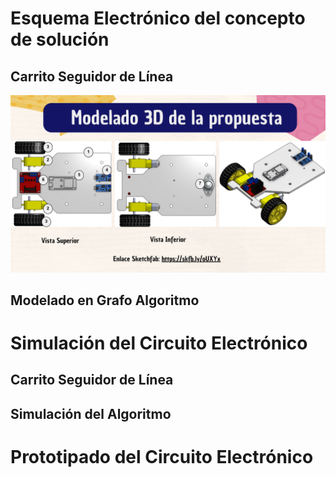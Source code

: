 # Esquema Electrónico del concepto de solución
## Carrito Seguidor de Línea

<p align="center"><img src ="https://github.com/ArnySalazar/FdD/blob/main/FdD2024-1/Imagenes/I_E_5/8.png" width="820px"></p>

## Modelado en Grafo Algoritmo

# Simulación del Circuito Electrónico
## Carrito Seguidor de Línea


## Simulación del Algoritmo 


# Prototipado del Circuito Electrónico


